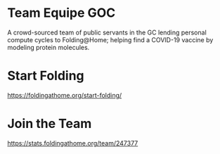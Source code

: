 # Team Equipe GOC

A crowd-sourced team of public servants in the GC lending personal compute cycles to Folding@Home; helping find a COVID-19 vaccine by modeling protein molecules.

# Start Folding
https://foldingathome.org/start-folding/

# Join the Team
https://stats.foldingathome.org/team/247377
